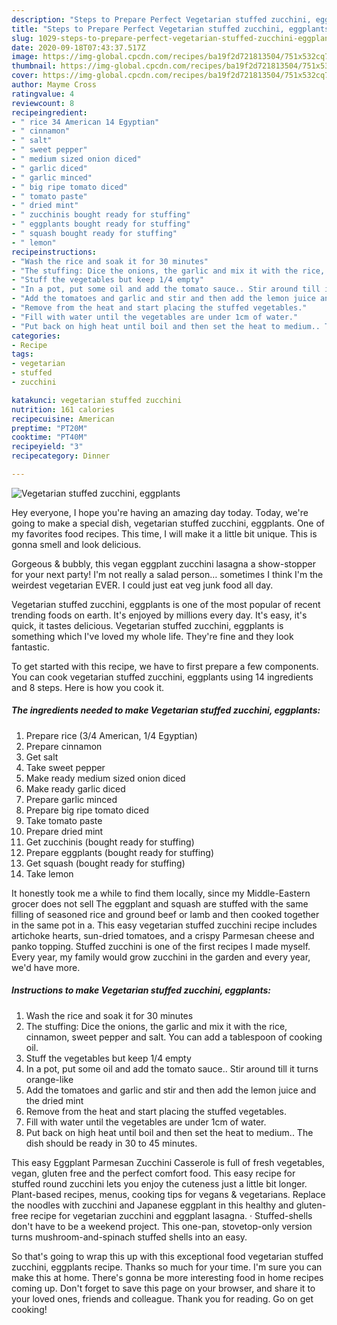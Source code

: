 ```yaml
---
description: "Steps to Prepare Perfect Vegetarian stuffed zucchini, eggplants"
title: "Steps to Prepare Perfect Vegetarian stuffed zucchini, eggplants"
slug: 1029-steps-to-prepare-perfect-vegetarian-stuffed-zucchini-eggplants
date: 2020-09-18T07:43:37.517Z
image: https://img-global.cpcdn.com/recipes/ba19f2d721813504/751x532cq70/vegetarian-stuffed-zucchini-eggplants-recipe-main-photo.jpg
thumbnail: https://img-global.cpcdn.com/recipes/ba19f2d721813504/751x532cq70/vegetarian-stuffed-zucchini-eggplants-recipe-main-photo.jpg
cover: https://img-global.cpcdn.com/recipes/ba19f2d721813504/751x532cq70/vegetarian-stuffed-zucchini-eggplants-recipe-main-photo.jpg
author: Mayme Cross
ratingvalue: 4
reviewcount: 8
recipeingredient:
- " rice 34 American 14 Egyptian"
- " cinnamon"
- " salt"
- " sweet pepper"
- " medium sized onion diced"
- " garlic diced"
- " garlic minced"
- " big ripe tomato diced"
- " tomato paste"
- " dried mint"
- " zucchinis bought ready for stuffing"
- " eggplants bought ready for stuffing"
- " squash bought ready for stuffing"
- " lemon"
recipeinstructions:
- "Wash the rice and soak it for 30 minutes"
- "The stuffing: Dice the onions, the garlic and mix it with the rice, cinnamon, sweet pepper and salt. You can add a tablespoon of cooking oil."
- "Stuff the vegetables but keep 1/4 empty"
- "In a pot, put some oil and add the tomato sauce.. Stir around till it turns orange-like"
- "Add the tomatoes and garlic and stir and then add the lemon juice and the dried mint"
- "Remove from the heat and start placing the stuffed vegetables."
- "Fill with water until the vegetables are under 1cm of water."
- "Put back on high heat until boil and then set the heat to medium.. The dish should be ready in 30 to 45 minutes."
categories:
- Recipe
tags:
- vegetarian
- stuffed
- zucchini

katakunci: vegetarian stuffed zucchini 
nutrition: 161 calories
recipecuisine: American
preptime: "PT20M"
cooktime: "PT40M"
recipeyield: "3"
recipecategory: Dinner

---
```



![Vegetarian stuffed zucchini, eggplants](https://img-global.cpcdn.com/recipes/ba19f2d721813504/751x532cq70/vegetarian-stuffed-zucchini-eggplants-recipe-main-photo.jpg)

Hey everyone, I hope you're having an amazing day today. Today, we're going to make a special dish, vegetarian stuffed zucchini, eggplants. One of my favorites food recipes. This time, I will make it a little bit unique. This is gonna smell and look delicious.

Gorgeous &amp; bubbly, this vegan eggplant zucchini lasagna a show-stopper for your next party! I&#39;m not really a salad person… sometimes I think I&#39;m the weirdest vegetarian EVER. I could just eat veg junk food all day.

Vegetarian stuffed zucchini, eggplants is one of the most popular of recent trending foods on earth. It's enjoyed by millions every day. It's easy, it's quick, it tastes delicious. Vegetarian stuffed zucchini, eggplants is something which I've loved my whole life. They're fine and they look fantastic.


To get started with this recipe, we have to first prepare a few components. You can cook vegetarian stuffed zucchini, eggplants using 14 ingredients and 8 steps. Here is how you cook it.

<!--inarticleads1-->

##### The ingredients needed to make Vegetarian stuffed zucchini, eggplants:

1. Prepare  rice (3/4 American, 1/4 Egyptian)
1. Prepare  cinnamon
1. Get  salt
1. Take  sweet pepper
1. Make ready  medium sized onion diced
1. Make ready  garlic diced
1. Prepare  garlic minced
1. Prepare  big ripe tomato diced
1. Take  tomato paste
1. Prepare  dried mint
1. Get  zucchinis (bought ready for stuffing)
1. Prepare  eggplants (bought ready for stuffing)
1. Get  squash (bought ready for stuffing)
1. Take  lemon


It honestly took me a while to find them locally, since my Middle-Eastern grocer does not sell The eggplant and squash are stuffed with the same filling of seasoned rice and ground beef or lamb and then cooked together in the same pot in a. This easy vegetarian stuffed zucchini recipe includes artichoke hearts, sun-dried tomatoes, and a crispy Parmesan cheese and panko topping. Stuffed zucchini is one of the first recipes I made myself. Every year, my family would grow zucchini in the garden and every year, we&#39;d have more. 

<!--inarticleads2-->

##### Instructions to make Vegetarian stuffed zucchini, eggplants:

1. Wash the rice and soak it for 30 minutes
1. The stuffing: Dice the onions, the garlic and mix it with the rice, cinnamon, sweet pepper and salt. You can add a tablespoon of cooking oil.
1. Stuff the vegetables but keep 1/4 empty
1. In a pot, put some oil and add the tomato sauce.. Stir around till it turns orange-like
1. Add the tomatoes and garlic and stir and then add the lemon juice and the dried mint
1. Remove from the heat and start placing the stuffed vegetables.
1. Fill with water until the vegetables are under 1cm of water.
1. Put back on high heat until boil and then set the heat to medium.. The dish should be ready in 30 to 45 minutes.


This easy Eggplant Parmesan Zucchini Casserole is full of fresh vegetables, vegan, gluten free and the perfect comfort food. This easy recipe for stuffed round zucchini lets you enjoy the cuteness just a little bit longer. Plant-based recipes, menus, cooking tips for vegans &amp; vegetarians. Replace the noodles with zucchini and Japanese eggplant in this healthy and gluten-free recipe for vegetarian zucchini and eggplant lasagna. · Stuffed-shells don&#39;t have to be a weekend project. This one-pan, stovetop-only version turns mushroom-and-spinach stuffed shells into an easy. 

So that's going to wrap this up with this exceptional food vegetarian stuffed zucchini, eggplants recipe. Thanks so much for your time. I'm sure you can make this at home. There's gonna be more interesting food in home recipes coming up. Don't forget to save this page on your browser, and share it to your loved ones, friends and colleague. Thank you for reading. Go on get cooking!
